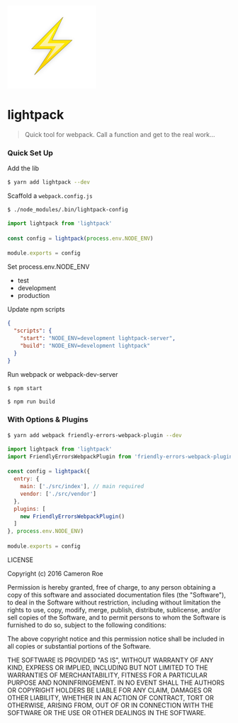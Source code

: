 ![](bolt.png)

# lightpack

> Quick tool for webpack. Call a function and get to the real work...

### Quick Set Up

Add the lib

```sh
$ yarn add lightpack --dev
```

Scaffold a `webpack.config.js`
```sh
$ ./node_modules/.bin/lightpack-config
```

```js
import lightpack from 'lightpack'

const config = lightpack(process.env.NODE_ENV)

module.exports = config
```

Set process.env.NODE_ENV
  - test  
  - development
  - production

Update npm scripts

```json
{
  "scripts": {
    "start": "NODE_ENV=development lightpack-server",
    "build": "NODE_ENV=development lightpack"
  }
}
```
Run webpack or webpack-dev-server

```sh
$ npm start
```
```
$ npm run build
```

### With Options & Plugins

```sh
$ yarn add webpack friendly-errors-webpack-plugin --dev
```

```js
import lightpack from 'lightpack'
import FriendlyErrorsWebpackPlugin from 'friendly-errors-webpack-plugin'

const config = lightpack({
  entry: {
    main: ['./src/index'], // main required
    vendor: ['./src/vendor']
  },
  plugins: [
    new FriendlyErrorsWebpackPlugin()
  ]
}, process.env.NODE_ENV)

module.exports = config
```

LICENSE

Copyright (c) 2016 Cameron Roe

Permission is hereby granted, free of charge, to any person obtaining a copy of this software and associated documentation files (the "Software"), to deal in the Software without restriction, including without limitation the rights to use, copy, modify, merge, publish, distribute, sublicense, and/or sell copies of the Software, and to permit persons to whom the Software is furnished to do so, subject to the following conditions:

The above copyright notice and this permission notice shall be included in all copies or substantial portions of the Software.

THE SOFTWARE IS PROVIDED "AS IS", WITHOUT WARRANTY OF ANY KIND, EXPRESS OR IMPLIED, INCLUDING BUT NOT LIMITED TO THE WARRANTIES OF MERCHANTABILITY, FITNESS FOR A PARTICULAR PURPOSE AND NONINFRINGEMENT. IN NO EVENT SHALL THE AUTHORS OR COPYRIGHT HOLDERS BE LIABLE FOR ANY CLAIM, DAMAGES OR OTHER LIABILITY, WHETHER IN AN ACTION OF CONTRACT, TORT OR OTHERWISE, ARISING FROM, OUT OF OR IN CONNECTION WITH THE SOFTWARE OR THE USE OR OTHER DEALINGS IN THE SOFTWARE.
